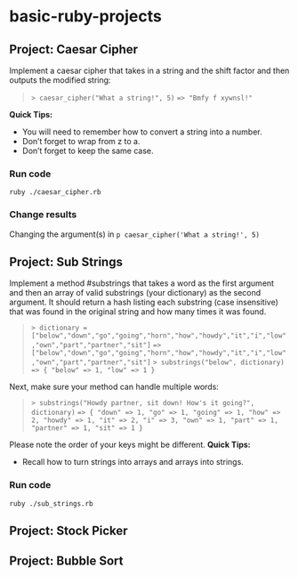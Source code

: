 # basic-ruby-projects

## Project: Caesar Cipher
Implement a caesar cipher that takes in a string and the shift factor and then outputs the modified string:
> `> caesar_cipher("What a string!", 5)`
> `=> "Bmfy f xywnsl!"`

**Quick Tips:**
- You will need to remember how to convert a string into a number.
- Don’t forget to wrap from z to a.
- Don’t forget to keep the same case.
### Run code
`ruby ./caesar_cipher.rb`
### Change results
Changing the argument(s) in `p caesar_cipher('What a string!', 5)`


## Project: Sub Strings
Implement a method #substrings that takes a word as the first argument and then an array of valid substrings (your dictionary) as the second argument. It should return a hash listing each substring (case insensitive) that was found in the original string and how many times it was found.
> `> dictionary = ["below","down","go","going","horn","how","howdy","it","i","low","own","part","partner","sit"]`
> `=> ["below","down","go","going","horn","how","howdy","it","i","low","own","part","partner","sit"]`
> `> substrings("below", dictionary)`
> `=> { "below" => 1, "low" => 1 }`

Next, make sure your method can handle multiple words:

> `> substrings("Howdy partner, sit down! How's it going?", dictionary)`
> `=> { "down" => 1, "go" => 1, "going" => 1, "how" => 2, "howdy" => 1, "it" => 2, "i" => 3, "own" => 1, "part" => 1, "partner" => 1, "sit" => 1 }`

Please note the order of your keys might be different.
**Quick Tips:**
- Recall how to turn strings into arrays and arrays into strings.
### Run code
`ruby ./sub_strings.rb`

## Project: Stock Picker


## Project: Bubble Sort